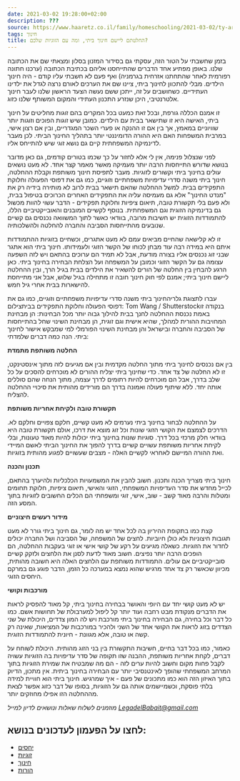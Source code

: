 ```yaml
---
date: 2021-03-02 19:28:00+02:00
description: ???
source: https://www.haaretz.co.il/family/homeschooling/2021-03-02/ty-article/.premium/0000017f-f8b6-d460-afff-fbf6d9570000
tags: חינוך
title: החלטתם ליישם חינוך ביתי, ומה עם הזוגיות שלכם?
---
```


בזמן שחשבתי על הטור הזה, עסקתי גם בסידור המזנון בסלון ומצאתי שם את הכתובה שלנו. באופן מפתיע אחד הדברים שהתייחסנו אליהם בכתיבת הכתובה (ערכנו חתונה רפורמית לאחר שהתחתנו אזרחית בגרמניה) ואף פעם לא חשבתי עליו קודם - היה חינוך הילדים. מבלי להתכוון לחינוך ביתי, ציינו שם את הערכים לאורם נרצה לגדל את ילדינו העתידיים. כשחושבים על זה, ייתכן ששם נעשה הצעד הראשון שלנו לעבר חינוך אלטרנטיבי, היכן שנזרע התכנון העתידי והמקום המשותף שלנו כזוג.

זו אמנם הכללה גורפת, ובכל זאת כמעט בכל המקרים בהם זוגות מחליטים על חינוך ביתי, האישה היא זו שתישאר בבית עם הילדים. כמובן שיש זוגות הפוכים וזוגות יותר שוויוניים במאמץ, אך בין אם זו ההנקה או פערי השכר המגדריים, ובין אם רצון אישי, במרבית המשפחות האם היא ההורה הדומיננטי יותר בתהליך החינוך הביתי. לכן מעבר לדינמיקה המשפחתית קיים גם נושא זוגי שיש להתייחס אליו.

לפני שנצלול פנימה, אין לי אלא לחזור על כך שכמו בטורים קודמים, גם כאן מדובר בנושא שדורש התייחסות הרבה יותר מעמיקה מאשר מאמר קצר אחד. לא מעט נושאים עולים בחינוך ביתי וקשורים לזוגיות. מעבר לתפיסת חינוך משותפת וקבלת ההחלטה, חינוך ביתי משנה סדרי עדיפויות משפחתיים וזוגיים, כמו גם את דפוסי הפעולה וחלוקת התפקידים בבית. למשל ההחלטה שהאם תישאר בבית לרוב לא מותירה בידיה רק את "מנדט החינוך" אלא גם מעמיסה עליה את התפקידים האחרים הכרוכים בטיפול בבית, ולא פעם בלי תקשורת טובה, תיאום ציפיות וחלוקת תפקידים - הדבר עשוי להוות מכשול גם בדינמיקה הזוגית וגם המשפחתית. בנוסף לקשיים המובנים והאובייקטיביים הללו, להתמודדות הזוגית יש חשיבות מרובה, בוודאי כאשר לתוך המשוואה נכנסים גם קשיים שנובעים מהתייחסות הסביבה והחברה להחלטה ולהשלכותיה.

זו לא קלישאה שהחיים מביאים עמם לא מעט אתגרים, וכשחיים בזוגיות ההתמודדות איתם היא במידה רבה עוד מבחן לכוחו של הקשר הזוגי ולעמידותו. חינוך ביתי הוא אתגר שבני זוג נכנסים אליו בצורה מודעת, אבל לא תמיד הם ערוכים בהתאם ויש לזה השפעה עצומה גם על הקשר הזוגי וכמובן על המשפחה ועל הצלחת הבחירה בחינוך ביתי. כאן הרגע להבחין בין החלטה של הורים להשאיר את הילדים בבית בגיל הרך, ובין ההחלטה ליישם חינוך ביתי; אמנם לפי חוק חינוך חובה זו מתחילה בגיל שלוש, אבל אני מתייחסת להישארות בבית אחרי גיל חמש.

 עברו לתצוגת גלריהחינוך ביתי משנה סדרי עדיפויות משפחתיים וזוגיים, כמו גם את דפוסי הפעולה וחלוקת התפקידים בביתצילום: Tom Wang / Shutterstockבנקודה זו באמת נכנסת ההחלטה לחנך בבית להילוך גבוה יותר מכל הבחינות: הן מבחינת המחויבות ההורית למהלך, שהיא אישית וגם זוגית, הן מבחינת השינוי שחל בהתייחסות של הסביבה והחברה ובישראל והן מבחינת השינוי הפורמלי למי שמבקש אישור לחינוך ביתי. הנה כמה דברים שלמדתי:

**החלטה משותפת מתמדת**

בין אם נכנסים לחינוך ביתי מתוך החלטה מקדמית ובין אם מגיעים לזה מתוך אינסטינקט, זו לא החלטה של צד אחד. כדי שחינוך ביתי יצליח ההורים לא מוכרחים להסכים על כל שלב בדרך, אבל הם מוכרחים להיות רתומים לדרך עצמה, מתוך הנחה שהם סוללים אותה יחד. ללא שיתוף פעולה ואמונה בדרך הם מורידים מהותית את סיכויי ההחלטה להצליח.

**תקשורת טובה ולקיחת אחריות משותפת**

על ההחלטה לבחור בחינוך ביתי נערמים לא מעט קשיים, חלקם צפויים וחלקם לא. הדרכים לצמצם את הקושי הזוגי שונות וכל זוג מוצא את דרכו, אולם תקשורת טובה היא בוודאי חלק מרכזי בכל דרך. סוגיות שונות בחינוך ביתי יכולות להיות מאוד טעונות, ובלי לקיחת אחריות משותפת עשויים קשיים בדרך להפוך את החינוך הביתי לאשם המיידי ואת ההורה המיישם לאחראי לקשיים האלה - מצבים שעשויים לפגוע מהותית בזוגיות. 

**תכנון והכנה**

חינוך ביתי מצריך הכנה ותכנון. חשוב להבין את המשמעויות הכלכליות ולהיערך בהתאם, לכייל מחדש את סדר העדיפויות המשפחתי, הזוגי והאישי, תיאום ציפיות, חלוקת תחומים ומטלות והרבה מאוד קשב - שוב, אישי, זוגי ומשפחתי הם הכלים החשובים לזוגיות בתוך המסע הזה.

**מידור רעשים חיצוניים**

קצת כמו בתקופת ההיריון בה לכל אחד יש מה לומר, גם חינוך ביתי גורר לא מעט תגובות חיצוניות ולא כולן חיוביות. לחצים של המשפחה, של הסביבה ושל החברה יכולים לחדור את הזוגיות. כשאלה מגיעים על רקע של קושי אישי או זוגי בעקבות ההחלטה, הם הופכים הרבה יותר נפיצים. חשוב מאוד לדעת לסנן את הלחצים ולזקק קשיים סובייקטיביים אם עולים. התמודדות משותפת עם הלחצים האלה היא חשובה מהותית, מכיוון שכאשר רק צד אחד מרגיש שהוא נמצא במערכה כל הזמן, הדבר פוגע גם במרקם היחסים הזוגי.

**מורכבות וקושי**

יש לא מעט קושי יחד עם היופי והאושר בבחירה בחינוך ביתי, קל מאוד להפסיק לראות את הדברים מנקודת מבט רחבה ועוד יותר קל ליפול למערבולת של תחושות אשם. כמו כל דבר וכל בחירה, גם הבחירה בחינוך ביתי מורכבת ויש לה המון צדדים, היכולת של שני הצדדים בזוג לראות את הקושי אחד של השני ולהכיר במורכבות של המציאות, שאינה רק קשה או טובה, אלא מגוונת - חיונית להתמודדות הזוגית.

כאמור, כמו בכל דבר בחיים, חשיבות התקשורת בין בני הזוג מהותית. היכולת לשוחח על דברים, לקחת אחריות משותפת, ההבנה שזו תקופה של סדר עדיפויות בה הזוגיות עשויה לקבל פחות מקום וחשוב להיות ערים לזה - הם מה שמבטיח את שמירת הזוגיות בתוך המרחב המשפחתי שהופך לאינטנסיבי יותר עם הבחירה בחינוך ביתית. אין מתכון, הדיוק בתוך האיזון הזה הוא כמו מתכונים של פעם - איך שמרגיש. חינוך ביתי הוא חוויית למידה בלתי פוסקת, וכשמיישמים אותה גם על הזוגיות, בסופו של דבר כזוג אפשר לצאת מההחלטה הזו אפילו מחוזקים יותר. 

*מוזמנים לשלוח שאלות ונושאים לדיון למייל [LegadelBabait@gmail.com](mailto:LegadelBabait@gmail.com)*

לחצו על הפעמון לעדכונים בנושא:
------------------------------

* [יחסים](/ty-tag/relationship-0000017f-da32-d249-ab7f-fbf2504f0000)
* [זוגיות](/ty-tag/relationship-0000017f-da28-d432-a77f-df3b0fff0000)
* [חינוך](https://www.themarker.com/ty-tag/0000017f-da2f-d494-a17f-de2f87270000)
* [הורות](/ty-tag/parenthood-0000017f-da26-d938-a17f-fe2ebef50000)